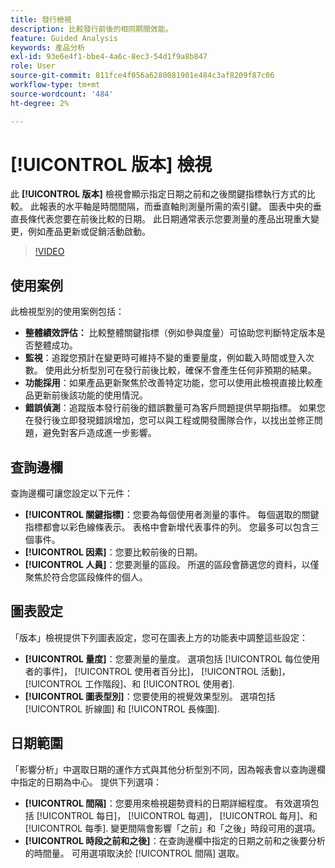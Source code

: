 ```yaml
---
title: 發行檢視
description: 比較發行前後的相同期間效能。
feature: Guided Analysis
keywords: 產品分析
exl-id: 93e6e4f1-bbe4-4a6c-8ec3-54d1f9a8b847
role: User
source-git-commit: 811fce4f056a6280081901e484c3af8209f87c06
workflow-type: tm+mt
source-wordcount: '484'
ht-degree: 2%

---
```


# [!UICONTROL 版本] 檢視

此 **[!UICONTROL 版本]** 檢視會顯示指定日期之前和之後關鍵指標執行方式的比較。 此報表的水平軸是時間間隔，而垂直軸則測量所需的索引鍵。 圖表中央的垂直長條代表您要在前後比較的日期。 此日期通常表示您要測量的產品出現重大變更，例如產品更新或促銷活動啟動。

>[!VIDEO](https://video.tv.adobe.com/v/3421665/?learn=on)

## 使用案例

此檢視型別的使用案例包括：

* **整體績效評估：** 比較整體關鍵指標（例如參與度量）可協助您判斷特定版本是否整體成功。
* **監視**：追蹤您預計在變更時可維持不變的重要量度，例如載入時間或登入次數。 使用此分析型別可在發行前後比較，確保不會產生任何非預期的結果。
* **功能採用**：如果產品更新聚焦於改善特定功能，您可以使用此檢視直接比較產品更新前後該功能的使用情況。
* **錯誤偵測**：追蹤版本發行前後的錯誤數量可為客戶問題提供早期指標。 如果您在發行後立即發現錯誤增加，您可以與工程或開發團隊合作，以找出並修正問題，避免對客戶造成進一步影響。

## 查詢邊欄

查詢邊欄可讓您設定以下元件：

* **[!UICONTROL 關鍵指標]**：您要為每個使用者測量的事件。 每個選取的關鍵指標都會以彩色線條表示。 表格中會新增代表事件的列。 您最多可以包含三個事件。
* **[!UICONTROL 因素]**：您要比較前後的日期。
* **[!UICONTROL 人員]**：您要測量的區段。 所選的區段會篩選您的資料，以僅聚焦於符合您區段條件的個人。

## 圖表設定

「版本」檢視提供下列圖表設定，您可在圖表上方的功能表中調整這些設定：

* **[!UICONTROL 量度]**：您要測量的量度。 選項包括 [!UICONTROL 每位使用者的事件]， [!UICONTROL 使用者百分比]， [!UICONTROL 活動]， [!UICONTROL 工作階段]、和 [!UICONTROL 使用者].
* **[!UICONTROL 圖表型別]**：您要使用的視覺效果型別。 選項包括 [!UICONTROL 折線圖] 和 [!UICONTROL 長條圖].

## 日期範圍

「影響分析」中選取日期的運作方式與其他分析型別不同，因為報表會以查詢邊欄中指定的日期為中心。 提供下列選項：

* **[!UICONTROL 間隔]**：您要用來檢視趨勢資料的日期詳細程度。 有效選項包括 [!UICONTROL 每日]， [!UICONTROL 每週]， [!UICONTROL 每月]、和 [!UICONTROL 每季]. 變更間隔會影響「之前」和「之後」時段可用的選項。
* **[!UICONTROL 時段之前和之後]**：在查詢邊欄中指定的日期之前和之後要分析的時間量。 可用選項取決於 [!UICONTROL 間隔] 選取。
